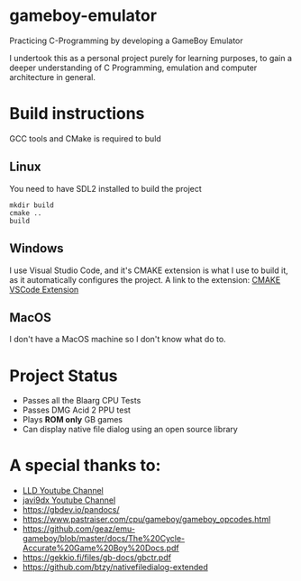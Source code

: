 # gameboy-emulator
Practicing C-Programming by developing a GameBoy Emulator

I undertook this as a personal project purely for learning purposes, to gain a deeper understanding of C Programming, emulation and computer architecture in general.

# Build instructions

GCC tools and CMake is required to buld

## Linux

You need to have SDL2 installed to build the project

```shell
mkdir build
cmake ..
build
```
## Windows

I use Visual Studio Code, and it's CMAKE extension is what I use to build it, as it automatically configures the project. A link to the extension: [CMAKE VSCode Extension](https://marketplace.visualstudio.com/items?itemName=ms-vscode.cmake-tools) 

## MacOS

I don't have a MacOS machine so I don't know what do to.

# Project Status

- Passes all the Blaarg CPU Tests
- Passes DMG Acid 2 PPU test
- Plays **ROM only** GB games
- Can display native file dialog using an open source library

# A special thanks to:
- [LLD Youtube Channel](https://www.youtube.com/channel/UCRWXAQsN5S3FPDHY4Ttq1Xg)
- [javi9dx Youtube Channel](https://www.youtube.com/channel/UC-yuWVUplUJZvieEligKBkA)
- https://gbdev.io/pandocs/
- https://www.pastraiser.com/cpu/gameboy/gameboy_opcodes.html
- https://github.com/geaz/emu-gameboy/blob/master/docs/The%20Cycle-Accurate%20Game%20Boy%20Docs.pdf
- https://gekkio.fi/files/gb-docs/gbctr.pdf
- https://github.com/btzy/nativefiledialog-extended